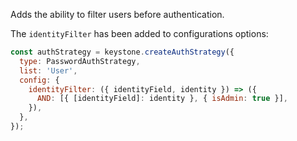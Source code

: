 Adds the ability to filter users before authentication. 

The `identityFilter` has been added to configurations options:

```javascript
const authStrategy = keystone.createAuthStrategy({
  type: PasswordAuthStrategy,
  list: 'User',
  config: {
    identityFilter: ({ identityField, identity }) => ({
      AND: [{ [identityField]: identity }, { isAdmin: true }],
    }),
  },
});
```